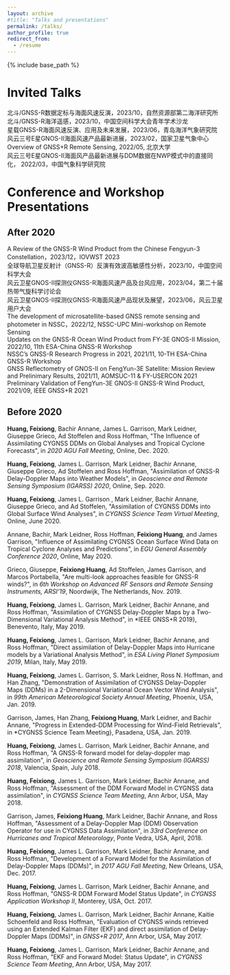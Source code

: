 ```yaml
---
layout: archive
#title: "Talks and presentations"
permalink: /talks/
author_profile: true
redirect_from:
  - /resume
---
```


{% include base_path %}

Invited Talks
======
北斗/GNSS-R数据定标与海面风速反演，2023/10，自然资源部第二海洋研究所   
北斗/GNSS-R海洋遥感，2023/10，中国空间科学大会青年学术沙龙    
星载GNSS-R海面风速反演、应用及未来发展，2023/06，青岛海洋气象研究院   
风云三号E星GNOS-II海面风速产品最新进展，2023/02，国家卫星气象中心   
Overview of GNSS+R Remote Sensing, 2022/05, 北京大学  
风云三号E星GNOS-II海面风产品最新进展与DDM数据在NWP模式中的直接同化， 2022/03，中国气象科学研究院  

Conference and Workshop Presentations
======
## After 2020  
A Review of the GNSS-R Wind Product from the Chinese Fengyun-3 Constellation，2023/12，IOVWST 2023  
全球导航卫星反射计（GNSS-R）反演有效波高敏感性分析，2023/10，中国空间科学大会   
风云卫星GNOS-II探测仪GNSS-R海面风速产品及台风应用，2023/04，第二十届热带气旋科学讨论会  
风云卫星GNOS-II探测仪GNSS-R海面风速产品现状及展望，2023/06，风云卫星用户大会  
The development of microsatellite-based GNSS remote sensing and photometer in NSSC，2022/12, NSSC-UPC Mini-workshop on Remote Sensing  
Updates on the GNSS-R Ocean Wind Product from FY-3E GNOS-II Mission, 2022/10, 11th ESA-China GNSS-R Workshop  
NSSC’s GNSS-R Research Progress in 2021, 2021/11, 10-TH ESA-China GNSS-R Workshop  
GNSS Reflectometry of GNOS-II on FengYun-3E Satellite: Mission Review and Prelinimary Results, 2021/11, AOMSUC-11 & FY-USERCON 2021  
Preliminary Validation of FengYun-3E GNOS-II GNSS-R Wind Product, 2021/09, IEEE GNSS+R 2021  

## Before 2020  
**Huang, Feixiong**, Bachir Annane, James L. Garrison, Mark Leidner, Giuseppe Grieco, Ad Stoffelen and Ross Hoffman, "The Influence of Assimilating CYGNSS DDMs on Global Analyses and Tropical Cyclone Forecasts", in *2020 AGU Fall Meeting*, Online, Dec. 2020.

**Huang, Feixiong**, James L. Garrison, Mark Leidner, Bachir Annane, Giuseppe Grieco, Ad Stoffelen and Ross Hoffman, "Assimilation of GNSS-R Delay-Doppler Maps into Weather Models", in *Geoscience and Remote Sensing Symposium (IGARSS) 2020*, Online, Sep. 2020.

**Huang, Feixiong**, James L. Garrison , Mark Leidner, Bachir Annane, Giuseppe Grieco, and Ad Stoffelen, "Assimilation of CYGNSS DDMs into Global Surface Wind Analyses", in *CYGNSS Science Team Virtual Meeting*, Online, June 2020.

Annane, Bachir, Mark Leidner, Ross Hoffman, **Feixiong Huang**, and James Garrison, "Influence of Assimilating CYGNSS Ocean Surface Wind Data on Tropical Cyclone Analyses and Predictions", in *EGU General Assembly Conference 2020*, Online, May 2020.

Grieco, Giuseppe, **Feixiong Huang**, Ad Stoffelen, James Garrison, and Marcos Portabella, "Are multi-look approaches feasible for GNSS-R winds?", in *6th Workshop on Advanced RF Sensors and Remote Sensing Instruments, ARSI’19*, Noordwijk, The Netherlands, Nov. 2019.

**Huang, Feixiong**, James L. Garrison, Mark Leidner, Bachir Annane, and Ross Hoffman, "Assimilation of CYGNSS Delay-Doppler Maps by a Two-Dimensional Variational Analysis Method", in *IEEE GNSS+R 2019}, Benevento, Italy, May 2019.

**Huang, Feixiong**, James L. Garrison, Mark Leidner, Bachir Annane, and Ross Hoffman, "Direct assimilation of Delay-Doppler Maps into Hurricane models by a Variational Analysis Method", in *ESA Living Planet Symposium 2019*, Milan, Italy, May 2019.

**Huang, Feixiong**, James L. Garrison, S. Mark Leidner, Ross N. Hoffman, and Han Zhang, "Demonstration of Assimilation of CYGNSS Delay-Doppler Maps (DDMs) in a 2-Dimensional Variational Ocean Vector Wind Analysis", in *99th American Meteorological Society Annual Meeting*, Phoenix, USA, Jan. 2019.

Garrison, James, Han Zhang, **Feixiong Huang**, Mark Leidner, and Bachir Annane, "Progress in Extended-DDM Processing for Wind-Field Retrievals", in *CYGNSS Science Team Meeting}, Pasadena, USA, Jan. 2019.

**Huang, Feixiong**, James L. Garrison, Mark Leidner, Bachir Annane, and Ross Hoffman, "A GNSS-R forward model for delay-doppler map assimilation", in *Geoscience and Remote Sensing Symposium (IGARSS) 2018*, Valencia, Spain, July 2018.

**Huang, Feixiong**, James L. Garrison, Mark Leidner, Bachir Annane, and Ross Hoffman, "Assessment of the DDM Forward Model in CYGNSS data assimilation", in *CYGNSS Science Team Meeting*, Ann Arbor, USA, May 2018.

Garrison, James, **Feixiong Huang**, Mark Leidner, Bachir Annane, and Ross Hoffman, "Assessment of a Delay-Doppler Map (DDM) Observation Operator for use in CYGNSS Data Assimilation", in *33rd Conference on Hurricanes and Tropical Meteorology*, Ponte Vedra, USA, April, 2018.

**Huang, Feixiong**, James L. Garrison, Mark Leidner, Bachir Annane, and Ross Hoffman, "Development of a Forward Model for the Assimilation of Delay-Doppler Maps (DDMs)", in *2017 AGU Fall Meeting*, New Orleans, USA, Dec. 2017.

**Huang, Feixiong**, James L. Garrison, Mark Leidner, Bachir Annane, and Ross Hoffman, "GNSS-R DDM Forward Model Status Update", in *CYGNSS Application Workshop II*, Monterey, USA, Oct. 2017.

**Huang, Feixiong**, James L. Garrison, Mark Leidner, Bachir Annane, Kaitie Schoenfeld and Ross Hoffman, "Evaluation of CYGNSS winds retrieved using an Extended Kalman Filter (EKF) and direct assimilation of Delay-Doppler Maps (DDMs)", in *GNSS+R 2017*, Ann Arbor, USA, May 2017.

**Huang, Feixiong**, James L. Garrison, Mark Leidner, Bachir Annane, and Ross Hoffman, "EKF and Forward Model: Status Update", in *CYGNSS Science Team Meeting*, Ann Arbor, USA, May 2017.


